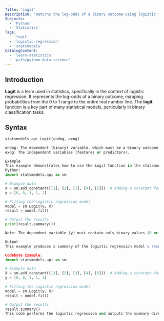 ```yaml
---
Title: 'Logit'
Description: 'Returns the log-odds of a binary outcome using logistic regression.'
Subjects:
  - 'Python'
  - 'Statistics'
Tags:
  - 'logit'
  - 'logistic-regression'
  - 'statsmodels'
CatalogContent:
  - 'learn-statistics'
  - 'path/python-data-science'
---
```


## Introduction

**Logit** is a term used in statistics, specifically in the context of logistic regression. It represents the log-odds of a binary outcome, mapping probabilities from the 0 to 1 range to the entire real number line. The **logit** function is a key part of many statistical models, particularly in binary classification tasks.

## Syntax

```python
statsmodels.api.Logit(endog, exog)

endog: The dependent (binary) variable, which must be a binary outcome (0 or 1).
exog: The independent variables (features or predictors).

Example
This example demonstrates how to use the Logit function in the statsmodels library to perform logistic regression.
Python:
import statsmodels.api as sm

# Example data
X = sm.add_constant([[1], [2], [3], [4], [5]])  # Adding a constant for the intercept
y = [0, 0, 1, 1, 1]

# Fitting the logistic regression model
model = sm.Logit(y, X)
result = model.fit()

# Output the results
print(result.summary())

Note: The dependent variable (y) must contain only binary values (0 or 1) for logistic regression to be valid.

Output
This example produces a summary of the logistic regression model's results, showing coefficients, standard errors, p-values, and other statistics relevant to evaluating the model fit.

Codebyte Example:
import statsmodels.api as sm

# Example data
X = sm.add_constant([[1], [2], [3], [4], [5]])  # Adding a constant for the intercept
y = [0, 0, 1, 1, 1]

# Fitting the logistic regression model
model = sm.Logit(y, X)
result = model.fit()

# Output the results
result.summary()
This code performs the logistic regression and outputs the summary directly in an interactive code environment.
```
